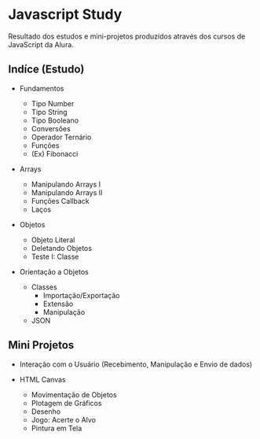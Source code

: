 # Javascript Study

Resultado dos estudos e mini-projetos produzidos através dos cursos de JavaScript da Alura.

## Indíce (Estudo)

- Fundamentos
  - Tipo Number
  - Tipo String
  - Tipo Booleano
  - Conversões
  - Operador Ternário
  - Funções
  - (Ex) Fibonacci

- Arrays
  - Manipulando Arrays I
  - Manipulando Arrays II
  - Funções Callback
  - Laços

- Objetos
  - Objeto Literal
  - Deletando Objetos
  - Teste I: Classe

- Orientação a Objetos
  - Classes
    - Importação/Exportação
    - Extensão
    - Manipulação
  - JSON

## Mini Projetos

- Interação com o Usuário (Recebimento, Manipulação e Envio de dados)

- HTML Canvas
  - Movimentação de Objetos
  - Plotagem de Gráficos
  - Desenho
  - Jogo: Acerte o Alvo
  - Pintura em Tela
